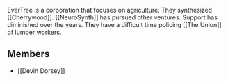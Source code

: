 EverTree is a corporation that focuses on agriculture. They synthesized [[Cherrywood]]. [[NeuroSynth]] has pursued other ventures. Support has diminished over the years. They have a difficult time policing [[The Union]] of lumber workers.

## Members
- [[Devin Dorsey]]